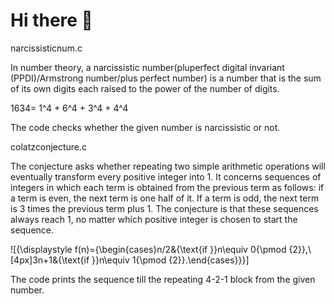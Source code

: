 # Hi there 👋


narcissisticnum.c 

In number theory, a narcissistic number(pluperfect digital invariant (PPDI)/Armstrong number/plus perfect number) is a number that is the sum of its own digits each raised to the power of the number of digits.

1634= 1^4 + 6^4 + 3^4 + 4^4

The code checks whether the given number is narcissistic or not.


colatzconjecture.c

The conjecture asks whether repeating two simple arithmetic operations will eventually transform every positive integer into 1. It concerns sequences of integers in which each term is obtained from the previous term as follows: if a term is even, the next term is one half of it. If a term is odd, the next term is 3 times the previous term plus 1. The conjecture is that these sequences always reach 1, no matter which positive integer is chosen to start the sequence.

![{\displaystyle f(n)={\begin{cases}n/2&{\text{if }}n\equiv 0{\pmod {2}},\\[4px]3n+1&{\text{if }}n\equiv 1{\pmod {2}}.\end{cases}}}]


The code prints the sequence till the repeating 4-2-1 block from the given number.
